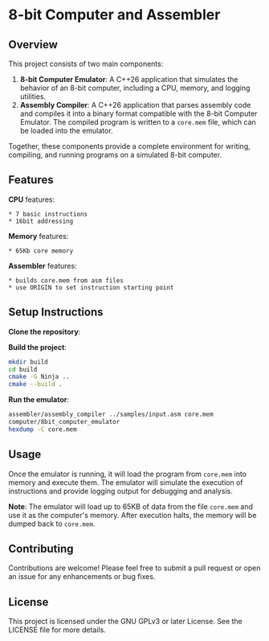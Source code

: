 # 8-bit Computer and Assembler

## Overview

This project consists of two main components:

1. **8-bit Computer Emulator**: A C++26 application that simulates the behavior of an 8-bit computer, including a CPU, memory, and logging utilities.
2. **Assembly Compiler**: A C++26 application that parses assembly code and compiles it into a binary format compatible with the 8-bit Computer Emulator. The compiled program is written to a `core.mem` file, which can be loaded into the emulator.

Together, these components provide a complete environment for writing, compiling, and running programs on a simulated 8-bit computer.

## Features

**CPU** features:

    * 7 basic instructions
    * 16bit addressing

**Memory** features:

    * 65Kb core memory

**Assembler** features:

    * builds core.mem from asm files
    * use ORIGIN to set instruction starting point

## Setup Instructions

**Clone the repository**:

**Build the project**:

```bash
mkdir build
cd build
cmake -G Ninja ..
cmake --build .
```

**Run the emulator**:

```bash
assembler/assembly_compiler ../samples/input.asm core.mem
computer/8bit_computer_emulator
hexdump -C core.mem
```

## Usage

Once the emulator is running, it will load the program from `core.mem` into memory and execute them. The emulator will simulate the execution of instructions and provide logging output for debugging and analysis.

**Note**: The emulator will load up to 65KB of data from the file `core.mem` and use it as the computer's memory. After execution halts, the memory will be dumped back to `core.mem`.

## Contributing

Contributions are welcome! Please feel free to submit a pull request or open an issue for any enhancements or bug fixes.

## License

This project is licensed under the GNU GPLv3 or later License. See the LICENSE file for more details.
